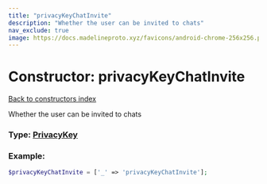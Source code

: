 ```yaml
---
title: "privacyKeyChatInvite"
description: "Whether the user can be invited to chats"
nav_exclude: true
image: https://docs.madelineproto.xyz/favicons/android-chrome-256x256.png
---
```

# Constructor: privacyKeyChatInvite  
[Back to constructors index](/API_docs/constructors/index.md)



Whether the user can be invited to chats




### Type: [PrivacyKey](/API_docs/types/PrivacyKey.md)


### Example:

```php
$privacyKeyChatInvite = ['_' => 'privacyKeyChatInvite'];
```  
